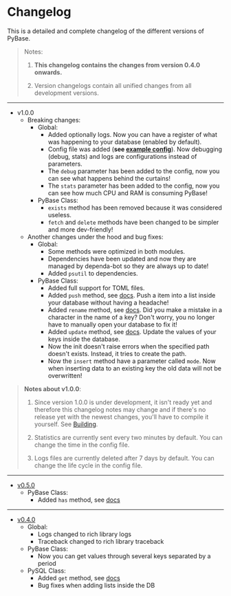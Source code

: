 # Changelog
This is a detailed and complete changelog of the different versions of PyBase.
> Notes: 
> 
> 1. **This changelog contains the changes from version 0.4.0 onwards.**
> 
> 2. Version changelogs contain all unified changes from all development versions.

------

- v1.0.0
  - Breaking changes:
    - Global:
      - Added optionally logs. Now you can have a register of what was happening to your database (enabled by default).
      - Config file was added (**see [example config](https://github.com/PyBase/PyBase/blob/development/examples/pybase.yaml)**). Now debugging (debug, stats) and logs are configurations instead of parameters.
      - The `debug` parameter has been added to the config, now you can see what happens behind the curtains!
      - The `stats` parameter has been added to the config, now you can see how much CPU and RAM is consuming PyBase!
    - PyBase Class:
      - `exists` method has been removed because it was considered useless.
      - `fetch` and `delete` methods have been changed to be simpler and more dev-friendly!
  - Another changes under the hood and bug fixes:
    - Global:
      - Some methods were optimized in both modules.
      - Dependencies have been updated and now they are managed by dependa-bot so they are always up to date!
      - Added `psutil` to dependencies.
    - PyBase Class:
      - Added full support for TOML files.
      - Added `push` method, see [docs](https://pybase.netlify.app/docs/v1.0.0.html#pybase-push). Push a item into a list inside your database without having a headache!
      - Added `rename` method, see [docs](https://pybase.netlify.app/docs/v1.0.0.html#pybase-rename). Did you make a mistake in a character in the name of a key? Don't worry, you no longer have to manually open your database to fix it!
      - Added `update` method, see [docs](https://pybase.netlify.app/docs/v1.0.0.html#pybase-update). Update the values of your keys inside the database.
      - Now the init doesn't raise errors when the specified path doesn't exists. Instead, it tries to create the path.
      - Now the `insert` method have a parameter called `mode`. Now when inserting data to an existing key the old data will not be overwritten!

> **Notes about v1.0.0**:
>  
> 1. Since version 1.0.0 is under development, it isn't ready
> yet and therefore this changelog notes may change and if there's
> no release yet with the newest changes, you'll have to compile it yourself.
> See [Building](https://github.com/PyBase/PyBase#building).
> 
> 2. Statistics are currently sent every two minutes by default. You can change the time in the config file.
> 
> 3. Logs files are currently deleted after 7 days by default. You can change the life cycle in the config file.

---

- [v0.5.0](https://github.com/PyBase/PyBase/releases/tag/v0.5.0)
  - PyBase Class:
    - Added `has` method, see [docs](https://pybase.netlify.app/docs/v0.5.0.html#pybase-has)

---

- [v0.4.0](https://github.com/PyBase/PyBase/releases/tag/v0.4.0)
  - Global:
    - Logs changed to rich library logs
    - Traceback changed to rich library traceback
  - PyBase Class:
    - Now you can get values through several keys separated by a period
  - PySQL Class:
    - Added `get` method, see [docs](https://pybase.netlify.app/docs/v0.4.1.html#pysql-get)
    - Bug fixes when adding lists inside the DB

